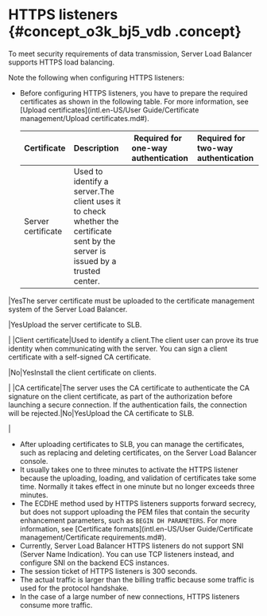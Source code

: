 # HTTPS listeners {#concept_o3k_bj5_vdb .concept}

To meet security requirements of data transmission, Server Load Balancer supports HTTPS load balancing.

Note the following when configuring HTTPS listeners:

-   Before configuring HTTPS listeners, you have to prepare the required certificates as shown in the following table. For more information, see [Upload certificates](intl.en-US/User Guide/Certificate management/Upload certificates.md#).

    |Certificate|Description| Required for one-way authentication|Required for two-way authentication|
    |:----------|:----------|:-----------------------------------|:----------------------------------|
    |Server certificate|Used to identify a server.The client uses it to check whether the certificate sent by the server is issued by a trusted center.

|YesThe server certificate must be uploaded to the certificate management system of the Server Load Balancer.

|YesUpload the server certificate to SLB.

|
    |Client certificate|Used to identify a client.The client user can prove its true identity when communicating with the server. You can sign a client certificate with a self-signed CA certificate.

|No|YesInstall the client certificate on clients.

|
    |CA certificate|The server uses the CA certificate to authenticate the CA signature on the client certificate, as part of the authorization before launching a secure connection. If the authentication fails, the connection will be rejected.|No|YesUpload the CA certificate to SLB.

|

-   After uploading certificates to SLB, you can manage the certificates, such as replacing and deleting certificates, on the Server Load Balancer console.
-   It usually takes one to three minutes to activate the HTTPS listener because the uploading, loading, and validation of certificates take some time. Normally it takes effect in one minute but no longer exceeds three minutes.
-   The ECDHE method used by HTTPS listeners supports forward secrecy, but does not support uploading the PEM files that contain the security enhancement parameters, such as `BEGIN DH PARAMETERS`. For more information, see [Certificate formats](intl.en-US/User Guide/Certificate management/Certificate requirements.md#).
-   Currently, Server Load Balancer HTTPS listeners do not support SNI \(Server Name Indication\). You can use TCP listeners instead, and configure SNI on the backend ECS instances.
-   The session ticket of HTTPS listeners is 300 seconds.
-   The actual traffic is larger than the billing traffic because some traffic is used for the protocol handshake.
-   In the case of a large number of new connections, HTTPS listeners consume more traffic.

